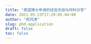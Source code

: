 ```yaml
---
title: "美国博士申请的经验总结与材料分享"
date: 2021-05-23T17:29:05-04:00
author: "郝鸿涛"
slug: phd-application
draft: false
toc: false
---
```

